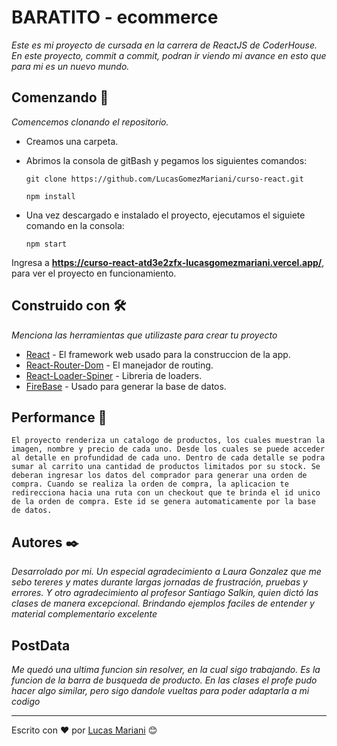 # BARATITO - ecommerce

_Este es mi proyecto de cursada en la carrera de ReactJS de CoderHouse._
_En este proyecto, commit a commit, podran ir viendo mi avance en esto que para mi es un nuevo mundo._
## Comenzando 🚀

_Comencemos clonando el repositorio._


- Creamos una carpeta.
- Abrimos la consola de gitBash y pegamos los siguientes comandos:

  `git clone https://github.com/LucasGomezMariani/curso-react.git`

  `npm install`

- Una vez descargado e instalado el proyecto, ejecutamos el siguiete comando en la consola:

  `npm start`

Ingresa a **https://curso-react-atd3e2zfx-lucasgomezmariani.vercel.app/**, para ver el proyecto en funcionamiento.



## Construido con 🛠️

_Menciona las herramientas que utilizaste para crear tu proyecto_

* [React](https://es.reactjs.org/) - El framework web usado para la construccion de la app.
* [React-Router-Dom](https://reactrouter.com/en/main) - El manejador de routing.
* [React-Loader-Spiner](https://mhnpd.github.io/react-loader-spinner/docs/intro/) - Libreria de loaders.
* [FireBase](https://firebase.google.com/?hl=es) - Usado para generar la base de datos. 

## Performance 🧠

    El proyecto renderiza un catalogo de productos, los cuales muestran la imagen, nombre y precio de cada uno. Desde los cuales se puede acceder al detalle en profundidad de cada uno. Dentro de cada detalle se podra sumar al carrito una cantidad de productos limitados por su stock. Se deberan ingresar los datos del comprador para generar una orden de compra. Cuando se realiza la orden de compra, la aplicacion te redirecciona hacia una ruta con un checkout que te brinda el id unico de la orden de compra. Este id se genera automaticamente por la base de datos.


## Autores ✒️

_Desarrolado por mi. Un especial agradecimiento a Laura Gonzalez que me sebo tereres y mates durante largas jornadas de frustración, pruebas y errores. Y otro agradecimiento al profesor Santiago Salkin, quien dictó las clases de manera excepcional. Brindando ejemplos faciles de entender y material complementario excelente_


## PostData

_Me quedó una ultima funcion sin resolver, en la cual sigo trabajando. Es la funcion de la barra de busqueda de producto. En las clases el profe pudo hacer algo similar, pero sigo dandole vueltas para poder adaptarla a mi codigo_


---
Escrito con ❤️ por [Lucas Mariani](https://github.com/LucasGomezMariani) 😊

